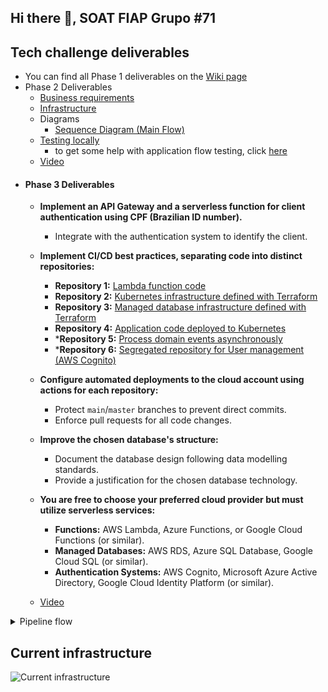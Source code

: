 ## Hi there 👋, SOAT FIAP Grupo #71

## Tech challenge deliverables
- You can find all Phase 1 deliverables on the [Wiki page](https://github.com/soat-fiap/FIAP.TechChallenge.ByteMeBurger/wiki)
- Phase 2 Deliverables
   - [Business requirements](https://github.com/soat-fiap/FIAP.TechChallenge.ByteMeBurger/wiki/Business-Requirements-Document)
   - [Infrastructure](https://github.com/soat-fiap/FIAP.TechChallenge.ByteMeBurger/wiki/Kubernetes-Infrastructure-Requirements)
   - Diagrams
     - [Sequence Diagram (Main Flow)](https://github.com/soat-fiap/FIAP.TechChallenge.ByteMeBurger/wiki/Main-flow-sequence-Diagrams-(Phase-2))
   - [Testing locally](#running-with-kubernetes-locally)
      -  to get some help with application flow testing, click [here](https://github.com/soat-fiap/FIAP.TechChallenge.ByteMeBurger?tab=readme-ov-file#testing)
   - [Video](https://www.youtube.com/watch?v=34ffDcUoUTg)
 - #### Phase 3 Deliverables
    - **Implement an API Gateway and a serverless function for client authentication using CPF (Brazilian ID number).**
        - Integrate with the authentication system to identify the client.

    - **Implement CI/CD best practices, separating code into distinct repositories:**
      - **Repository 1:** [Lambda function code](https://github.com/soat-fiap/bmb.authenticator)
      - **Repository 2:** [Kubernetes infrastructure defined with Terraform](https://github.com/soat-fiap/bmb.infra)
      - **Repository 3:** [Managed database infrastructure defined with Terraform](https://github.com/soat-fiap/bmb.database)
      - **Repository 4:** [Application code deployed to Kubernetes](https://github.com/soat-fiap/FIAP.TechChallenge.ByteMeBurger)
      - ***Repository 5:** [Process domain events asynchronously](https://github.com/soat-fiap/bmb.events.processor)
      - ***Repository 6:** [Segregated repository for User management (AWS Cognito)](https://github.com/soat-fiap/bmb.users)

    - **Configure automated deployments to the cloud account using actions for each repository:**
      - Protect `main`/`master` branches to prevent direct commits. 
      - Enforce pull requests for all code changes.

    - **Improve the chosen database's structure:**
      - Document the database design following data modelling standards.
      - Provide a justification for the chosen database technology.

    - **You are free to choose your preferred cloud provider but must utilize serverless services:**
      - **Functions:** AWS Lambda, Azure Functions, or Google Cloud Functions (or similar).
      - **Managed Databases:** AWS RDS, Azure SQL Database, Google Cloud SQL (or similar).
      - **Authentication Systems:** AWS Cognito, Microsoft Azure Active Directory, Google Cloud Identity Platform (or similar).
    - [Video](https://www.youtube.com/watch?v=J2rRSJy24kM)

<details>
   <summary>Pipeline flow</summary>
         
  ```mermaid
           graph TD
       subgraph Infrastructure
           bmb.infra["bmb.infra"]
       end
   
       subgraph Storage
           bmb.database["bmb.database"]
           bmb.users["bmb.users"]
       end
   
       subgraph API
           bmb.api["bmb.api"]
       end
   
       subgraph Integration
           bmb.authenticator["bmb.authenticator"]
           bmb.events.processor["bmb.events.processor"]
       end
   
       bmb.api --> bmb.users
       bmb.api --> bmb.database
       bmb.api --> bmb.infra
       bmb.database --> bmb.infra
       bmb.authenticator --> bmb.api
       bmb.events.processor --> bmb.api
   ```
  </details>

## Current infrastructure
![Current infrastructure](https://github.com/user-attachments/assets/c5325ee8-7856-4d85-86e9-5428ae7049f1)


<!--

**Here are some ideas to get you started:**

🙋‍♀️ A short introduction - what is your organization all about?
🌈 Contribution guidelines - how can the community get involved?
👩‍💻 Useful resources - where can the community find your docs? Is there anything else the community should know?
🍿 Fun facts - what does your team eat for breakfast?
🧙 Remember, you can do mighty things with the power of [Markdown](https://docs.github.com/github/writing-on-github/getting-started-with-writing-and-formatting-on-github/basic-writing-and-formatting-syntax)
-->
